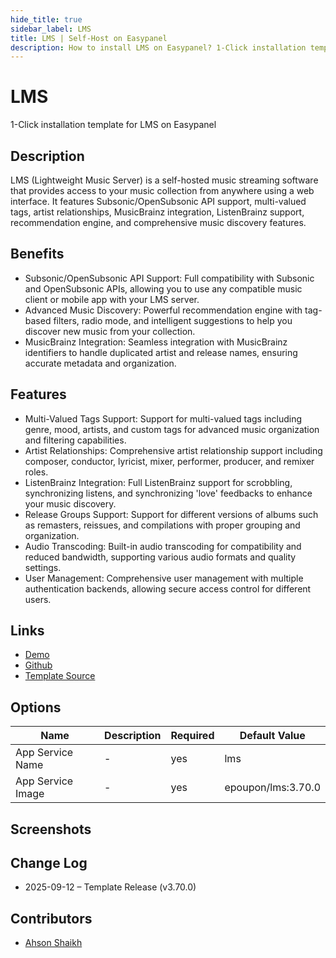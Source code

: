 ```yaml
---
hide_title: true
sidebar_label: LMS
title: LMS | Self-Host on Easypanel
description: How to install LMS on Easypanel? 1-Click installation template for LMS on Easypanel
---
```


<!-- generated -->

# LMS

1-Click installation template for LMS on Easypanel

## Description

LMS (Lightweight Music Server) is a self-hosted music streaming software that provides access to your music collection from anywhere using a web interface. It features Subsonic/OpenSubsonic API support, multi-valued tags, artist relationships, MusicBrainz integration, ListenBrainz support, recommendation engine, and comprehensive music discovery features.

## Benefits

- Subsonic/OpenSubsonic API Support: Full compatibility with Subsonic and OpenSubsonic APIs, allowing you to use any compatible music client or mobile app with your LMS server.
- Advanced Music Discovery: Powerful recommendation engine with tag-based filters, radio mode, and intelligent suggestions to help you discover new music from your collection.
- MusicBrainz Integration: Seamless integration with MusicBrainz identifiers to handle duplicated artist and release names, ensuring accurate metadata and organization.

## Features

- Multi-Valued Tags Support: Support for multi-valued tags including genre, mood, artists, and custom tags for advanced music organization and filtering capabilities.
- Artist Relationships: Comprehensive artist relationship support including composer, conductor, lyricist, mixer, performer, producer, and remixer roles.
- ListenBrainz Integration: Full ListenBrainz support for scrobbling, synchronizing listens, and synchronizing 'love' feedbacks to enhance your music discovery.
- Release Groups Support: Support for different versions of albums such as remasters, reissues, and compilations with proper grouping and organization.
- Audio Transcoding: Built-in audio transcoding for compatibility and reduced bandwidth, supporting various audio formats and quality settings.
- User Management: Comprehensive user management with multiple authentication backends, allowing secure access control for different users.

## Links

- [Demo](https://lms-demo.poupon.dev)
- [Github](https://github.com/epoupon/lms)
- [Template Source](https://github.com/easypanel-io/templates/tree/main/templates/lms)

## Options

Name | Description | Required | Default Value
-|-|-|-
App Service Name | - | yes | lms
App Service Image | - | yes | epoupon/lms:3.70.0

## Screenshots


## Change Log

- 2025-09-12 – Template Release (v3.70.0)

## Contributors

- [Ahson Shaikh](https://github.com/Ahson-Shaikh)
